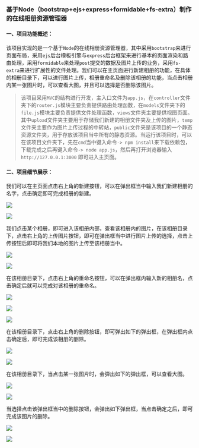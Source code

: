 ###   基于Node（bootstrap+ejs+express+formidable+fs-extra）制作的在线相册资源管理器

#### 一、项目功能概述：
该项目实现的是一个基于`Node`的在线相册资源管理器，其中采用`bootstrap`来进行页面布局，采用`ejs`后台模板引擎与`express`后台框架来进行基本的页面渲染和路由处理，采用`formidable`来处理`post`提交的数据及图片上传的业务，采用`fs-extra`来进行扩展性的文件处理。我们可以在主页面进行新建相册的功能，在具体的相册目录下，可以进行图片上传，相册重命名及删除该相册的功能，当点击相册内某一张图片时，可以查看大图，并且可以选择是否删除该图片。
> 该项目采用`MVC`的结构进行开发，主入口文件为`app.js`，在`controller`文件夹下的`router.js`模块主要负责提供路由处理函数，在`models`文件夹下的`file.js`模块主要负责提供文件处理函数，`views`文件夹主要提供视图页面。其中`upload`文件夹主要用于存储我们新建的相册文件夹及上传的图片，`temp`文件夹主要作为图片上传过程的中转站，`public`文件夹是该项目的一个静态资源文件夹，用于存放该项目当中所有的静态资源。当运行该项目时，可以在该项目文件夹下，先在`cmd`当中键入命令`-> npm install`来下载依赖包，下载完成之后再键入命令`-> node app.js`，然后再打开浏览器输入 `http://127.0.0.1:3000` 即可进入主页面。

#### 二、项目细节展示：
我们可以在主页面点击右上角的新建按钮，可以在弹出框当中输入我们新建相册的名字，点击确定即可完成相册的新建。

![](./imgs/1.png)

![](./imgs/2.png)

我们点击某个相册，即可进入该相册内部，查看该相册内的图片，在该相册目录下，点击右上角的上传图片按钮，即可在弹出框当中进行图片上传的选择，点击上传按钮后即可将我们本地的图片上传至该相册当中。

![](./imgs/3.png)

![](./imgs/4.png)

在该相册目录下，点击右上角的重命名按钮，可以在弹出框内输入新的相册名，点击确定后就可以完成对该相册的重命名。

![](./imgs/5.png)

![](./imgs/6.png)

![](./imgs/7.png)

在该相册目录下，点击右上角的删除按钮，即可弹出如下的弹出框，在弹出框内点击确定后，即可完成该相册的删除。

![](./imgs/8.png)

![](./imgs/9.png)

在该相册目录下，当点击某一张图片时，会弹出如下的弹出框，可以查看大图。

![](./imgs/10.png)

![](./imgs/11.png)

当选择点击该弹出框当中的删除按钮，会弹出如下弹出框，当点击确定之后，即可完成该图片的删除。

![](./imgs/12.png)

![](./imgs/13.png)
